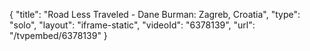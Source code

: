 {
    "title": "Road Less Traveled - Dane Burman: Zagreb, Croatia",
    "type": "solo",
    "layout": "iframe-static",
    "videoId": "6378139",
    "url": "\/tvpembed\/6378139"
}